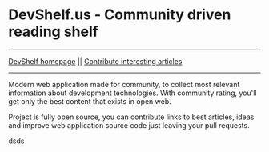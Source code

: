 # DevShelf.us - Community driven reading shelf

___
[DevShelf homepage](http://devshelf.us) || [Contribute interesting articles](http://github.com/sourcejs/devshelf/tree/master/article_data)
___

Modern web application made for community, to collect most relevant information about development technologies. With community rating, you'll get only the best content that exists in open web.

Project is fully open source, you can contribute links to best articles, ideas and improve web application source code just leaving your pull requests.

dsds
